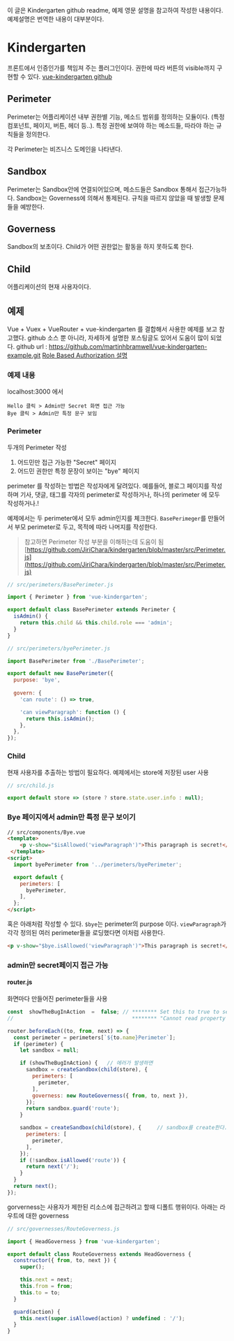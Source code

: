 이 글은 Kindergarten github readme, 예제 영문 설명을 참고하여 작성한 내용이다. 예제설명은 번역한 내용이 대부분이다. 

# Kindergarten 
프론트에서 인증인가를 책임져 주는 플러그인이다. 
권한에 따라 버튼의 visible까지 구현할 수 있다. 
[vue-kindergarten github](https://github.com/JiriChara/vue-kindergarten)

## Perimeter
Perimeter는 어플리케이션 내부 권한별 기능, 메소드 범위를 정의하는 모듈이다. (특정 컴포넌트, 페이지, 버튼, 헤더 등..). 
특정 권한에 보여야 하는 메소드들, 따라야 하는 규칙들을 정의한다. 

각 Perimeter는 비즈니스 도메인을 나타낸다. 

## Sandbox
Perimeter는 Sandbox안에 연결되어있으며, 메소드들은 Sandbox 통해서 접근가능하다. Sandbox는 Governess에 의해서 통제된다. 규칙을 따르지 않았을 때 발생할 문제들을 예방한다.

## Governess
Sandbox의 보초이다. Child가 어떤 권한없는 활동을 하지 못하도록 한다. 

## Child
어플리케이션의 현재 사용자이다. 

## 예제 
Vue + Vuex + VueRouter + vue-kindergarten 
를 결합해서 사용한 예제를 보고 참고했다. github 소스 뿐 아니라, 자세하게 설명한 포스팅글도 있어서 도움이 많이 되었다. 
github url : https://github.com/martinhbramwell/vue-kindergarten-example.git
[Role Based Authorization 설명](https://codeburst.io/role-based-authorization-for-your-vue-js-and-nuxt-js-applications-using-vue-kindergarten-fd483e013ec5) 

### 예제 내용
localhost:3000 에서 
```
Hello 클릭 > Admin만 Secret 화면 접근 가능
Bye 클릭 > Admin만 특정 문구 보임 
```

### Perimeter 
두개의 Perimeter 작성
1. 어드민만 접근 가능한 "Secret" 페이지 
2. 어드민 권한만 특정 문장이 보이는 "bye" 페이지

perimeter 를 작성하는 방법은 작성자에게 달려있다. 
예를들어, 블로그 페이지를 작성하며 기사, 댓글, 태그를 각자의 perimeter로 작성하거나, 하나의 perimeter 에 모두 작성하거나.! 

예제에서는 두 perimeter에서 모두 admin인지를 체크한다. `BasePerimeger`를 만들어서 부모 perimeter로 두고, 목적에 따라 나머지를 작성한다. 

> 참고하면 Perimeter 작성 부분을 이해하는데 도움이 됨
[https://github.com/JiriChara/kindergarten/blob/master/src/Perimeter.js](https://github.com/JiriChara/kindergarten/blob/master/src/Perimeter.js)

```javascript 
// src/perimeters/BasePerimeter.js

import { Perimeter } from 'vue-kindergarten';

export default class BasePerimeter extends Perimeter {  
  isAdmin() {  
    return this.child && this.child.role === 'admin';  
  }  
}
```

```javascript 
// src/perimeters/byePerimeter.js

import BasePerimeter from './BasePerimeter';

export default new BasePerimeter({  
  purpose: 'bye',
  
  govern: {      
    'can route': () => true,

    'can viewParagraph': function () {  
      return this.isAdmin();  
    },  
  },  
});
```

### Child 
현재 사용자를 추출하는 방법이 필요하다. 예제에서는 store에 저장된 user 사용
```javascript 
// src/child.js

export default store => (store ? store.state.user.info : null);
```

###  Bye 페이지에서 admin만 특정 문구 보이기 
```html
// src/components/Bye.vue
<template>
    <p v-show="$isAllowed('viewParagraph')">This paragraph is secret!</p>  
 </template>
<script>  
  import byePerimeter from '../perimeters/byePerimeter';

  export default {  
    perimeters: [  
      byePerimeter,  
    ],  
  };  
</script>
```
혹은 아래처럼 작성할 수 있다. `$bye`는 perimeter의 purpose 이다. `viewParagraph`가 각각 정의된 여러 perimeter들을 로딩했다면 이처럼 사용한다. 

```html html
<p v-show="$bye.isAllowed('viewParagraph')">This paragraph is secret!</p>
```

### admin만 secret페이지 접근 가능 
#### router.js 
화면마다 만들어진 perimeter들을 사용
```javascript 
const  showTheBugInAction  =  false; // ******** Set this to true to see the error
// 										******** "Cannot read property 'from' of undefined"

router.beforeEach((to, from, next) => {
  const perimeter = perimeters[`${to.name}Perimeter`];
  if (perimeter) {
    let sandbox = null;

    if (showTheBugInAction) {	// 에러가 발생하면
      sandbox = createSandbox(child(store), {
        perimeters: [
          perimeter,
        ],
        governess: new RouteGoverness({ from, to, next }),
      });
      return sandbox.guard('route');
    }

    sandbox = createSandbox(child(store), {		// sandbox를 create한다.
      perimeters: [
        perimeter,
      ],
    });
    if (!sandbox.isAllowed('route')) {
      return next('/');
    }
  }
  return next();
});
```

gorverness는 사용자가 제한된 리소스에 접근하려고 할때 디폴트 행위이다. 아래는 라우트에 대한 governess 
```javascript 
// src/governesses/RouteGoverness.js

import { HeadGoverness } from 'vue-kindergarten';

export default class RouteGoverness extends HeadGoverness {  
  constructor({ from, to, next }) {  
    super();

    this.next = next;  
    this.from = from;  
    this.to = to;  
  }

  guard(action) {  
    this.next(super.isAllowed(action) ? undefined : '/');  
  }  
}
```
<!--stackedit_data:
eyJoaXN0b3J5IjpbNjc1NzUxODQzLC0xMTgwMjA5NTQyXX0=
-->